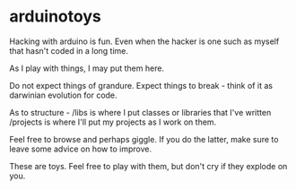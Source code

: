 # arduinotoys

Hacking with arduino is fun. Even when the hacker is one such as myself that
hasn't coded in a long time.

As I play with things, I may put them here.

Do not expect things of grandure. Expect things to break - think of it as 
darwinian evolution for code.

As to structure - 
  /libs is where I put classes or libraries that I've written
  /projects is where I'll put my projects as I work on them.
 
Feel free to browse and perhaps giggle. If you do the latter, make sure
to leave some advice on how to improve.

These are toys. Feel free to play with them, but don't cry if they explode on you.
